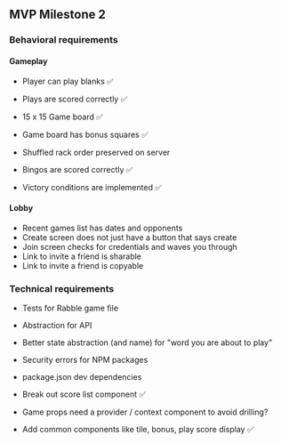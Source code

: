 ## MVP Milestone 2

### Behavioral requirements

#### Gameplay

- Player can play blanks ✅
- Plays are scored correctly ✅

- 15 x 15 Game board ✅
- Game board has bonus squares ✅

- Shuffled rack order preserved on server
- Bingos are scored correctly ✅
- Victory conditions are implemented ✅

#### Lobby

- Recent games list has dates and opponents
- Create screen does not just have a button that says create
- Join screen checks for credentials and waves you through
- Link to invite a friend is sharable
- Link to invite a friend is copyable

### Technical requirements

- Tests for Rabble game file
- Abstraction for API

- Better state abstraction (and name) for "word you are about to play"

- Security errors for NPM packages
- package.json dev dependencies

- Break out score list component ✅
- Game props need a provider / context component to avoid drilling?
- Add common components like tile, bonus, play score display ✅
